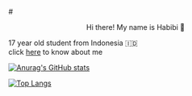 #<p align="center">Hi there! My name is Habibi 👋</p>

<p >17 year old student from Indonesia 🇮🇩
<br> click <a href="https://ahmadhabibi14.github.io">here</a> to know about me</br></p>

[![Anurag's GitHub stats](https://github-readme-stats.vercel.app/api?username=ahmadhabibi14&show_icons=true&theme=radical)](https://github.com/anuraghazra/github-readme-stats)

[![Top Langs](https://github-readme-stats.vercel.app/api/top-langs/?username=ahmadhabibi14&layout=compact)](https://github.com/anuraghazra/github-readme-stats)
